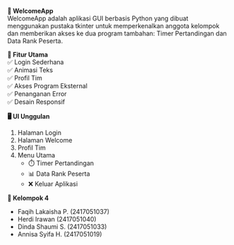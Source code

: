 **🚀 WelcomeApp**  
WelcomeApp adalah aplikasi GUI berbasis Python yang dibuat menggunakan pustaka tkinter untuk memperkenalkan anggota kelompok dan memberikan akses ke dua program tambahan: Timer Pertandingan dan Data Rank Peserta.

**🎯 Fitur Utama**  
✅ Login Sederhana   
✅ Animasi Teks    
✅ Profil Tim    
✅ Akses Program Eksternal   
✅ Penanganan Error    
✅ Desain Responsif    

**🖥️ UI Unggulan**
1. Halaman Login
2. Halaman Welcome
3. Profil Tim
4. Menu Utama
   - ⏱️ Timer Pertandingan
   - 📊 Data Rank Peserta
   - ❌ Keluar Aplikasi

**👥 Kelompok 4**
- Faqih Lakaisha P. (2417051037)
- Herdi Irawan (2417051040)
- Dinda Shaumi S. (2417051033)
- Annisa Syifa H. (2417051019)
